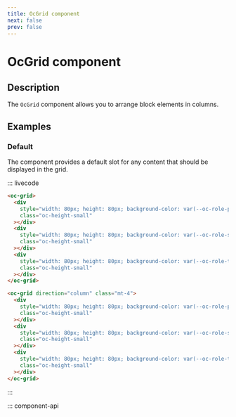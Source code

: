 ```yaml
---
title: OcGrid component
next: false
prev: false
---
```


# OcGrid component

## Description

The `OcGrid` component allows you to arrange block elements in columns.

## Examples

### Default

The component provides a default slot for any content that should be displayed in the grid.

::: livecode

```html
<oc-grid>
  <div
    style="width: 80px; height: 80px; background-color: var(--oc-role-primary)"
    class="oc-height-small"
  ></div>
  <div
    style="width: 80px; height: 80px; background-color: var(--oc-role-secondary)"
    class="oc-height-small"
  ></div>
  <div
    style="width: 80px; height: 80px; background-color: var(--oc-role-tertiary)"
    class="oc-height-small"
  ></div>
</oc-grid>

<oc-grid direction="column" class="mt-4">
  <div
    style="width: 80px; height: 80px; background-color: var(--oc-role-primary)"
    class="oc-height-small"
  ></div>
  <div
    style="width: 80px; height: 80px; background-color: var(--oc-role-secondary)"
    class="oc-height-small"
  ></div>
  <div
    style="width: 80px; height: 80px; background-color: var(--oc-role-tertiary)"
    class="oc-height-small"
  ></div>
</oc-grid>
```

:::

::: component-api

